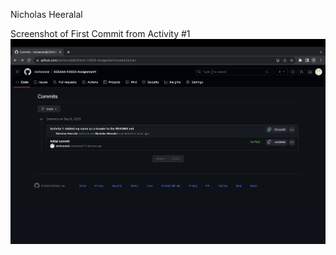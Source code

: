 Nicholas Heeralal

Screenshot of First Commit from Activity #1
![Screenshot of First Commit](/screenshots/screenshot_of_first_commit_activity1_nicholas_heeralal.png)
